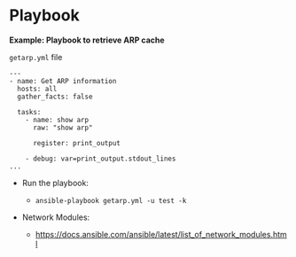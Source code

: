 # Playbook

**Example: Playbook to retrieve ARP cache**

`getarp.yml` file
```
---
- name: Get ARP information
  hosts: all
  gather_facts: false

  tasks:
    - name: show arp
      raw: "show arp"

      register: print_output

    - debug: var=print_output.stdout_lines
...
```
* Run the playbook:
  * `ansible-playbook getarp.yml -u test -k`

* Network Modules:
  * https://docs.ansible.com/ansible/latest/list_of_network_modules.html